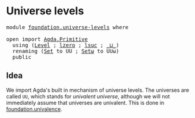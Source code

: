 # Universe levels

<pre class="Agda"><a id="28" class="Keyword">module</a> <a id="35" href="foundation.universe-levels.html" class="Module">foundation.universe-levels</a> <a id="62" class="Keyword">where</a>

<a id="69" class="Keyword">open</a> <a id="74" class="Keyword">import</a> <a id="81" href="Agda.Primitive.html" class="Module">Agda.Primitive</a>
  <a id="98" class="Keyword">using</a> <a id="104" class="Symbol">(</a><a id="105" href="Agda.Primitive.html#742" class="Postulate">Level</a> <a id="111" class="Symbol">;</a> <a id="113" href="Agda.Primitive.html#915" class="Primitive">lzero</a> <a id="119" class="Symbol">;</a> <a id="121" href="Agda.Primitive.html#931" class="Primitive">lsuc</a> <a id="126" class="Symbol">;</a> <a id="128" href="Agda.Primitive.html#961" class="Primitive Operator">_⊔_</a><a id="131" class="Symbol">)</a>
  <a id="135" class="Keyword">renaming</a> <a id="144" class="Symbol">(</a><a id="145" href="Agda.Primitive.html#388" class="Primitive">Set</a> <a id="149" class="Symbol">to</a> <a id="152" class="Primitive">UU</a> <a id="155" class="Symbol">;</a> <a id="157" href="Agda.Primitive.html#512" class="Primitive">Setω</a> <a id="162" class="Symbol">to</a> <a id="165" class="Primitive">UUω</a><a id="168" class="Symbol">)</a>
  <a id="172" class="Keyword">public</a>
</pre>
## Idea

We import Agda's built in mechanism of universe levels. The universes are called
`UU`, which stands for _univalent universe_, although we will not immediately
assume that universes are univalent. This is done in
[foundation.univalence](foundation.univalence.md).

